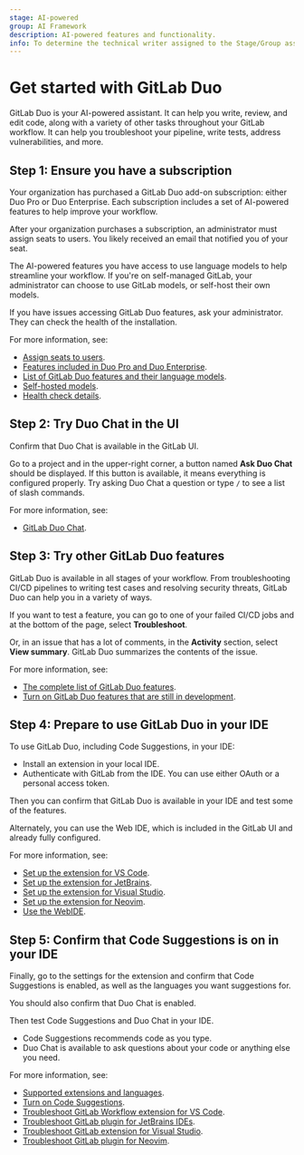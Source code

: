 ```yaml
---
stage: AI-powered
group: AI Framework
description: AI-powered features and functionality.
info: To determine the technical writer assigned to the Stage/Group associated with this page, see https://handbook.gitlab.com/handbook/product/ux/technical-writing/#assignments
---
```


# Get started with GitLab Duo

GitLab Duo is your AI-powered assistant. It can help you write, review, and edit code,
along with a variety of other tasks throughout your GitLab workflow.
It can help you troubleshoot your pipeline, write tests, address vulnerabilities, and more.

## Step 1: Ensure you have a subscription

Your organization has purchased a GitLab Duo add-on subscription: either Duo Pro or Duo Enterprise.
Each subscription includes a set of AI-powered features to help improve your workflow.

After your organization purchases a subscription, an administrator must assign seats to users.
You likely received an email that notified you of your seat.

The AI-powered features you have access to use language models to help streamline
your workflow. If you're on self-managed GitLab, your administrator can choose to use
GitLab models, or self-host their own models.

If you have issues accessing GitLab Duo features, ask your administrator.
They can check the health of the installation.

For more information, see:

- [Assign seats to users](../../subscriptions/subscription-add-ons.md#assign-gitlab-duo-seats).
- [Features included in Duo Pro and Duo Enterprise](https://about.gitlab.com/gitlab-duo/#pricing).
- [List of GitLab Duo features and their language models](../gitlab_duo/index.md).
- [Self-hosted models](../../administration/self_hosted_models/index.md).
- [Health check details](../gitlab_duo/setup.md#run-a-health-check-for-gitlab-duo).

## Step 2: Try Duo Chat in the UI

Confirm that Duo Chat is available in the GitLab UI.

Go to a project and in the upper-right corner, a button named **Ask Duo Chat** should be displayed.
If this button is available, it means everything is configured properly.
Try asking Duo Chat a question or type `/` to see a list of slash commands.

For more information, see:

- [GitLab Duo Chat](../gitlab_duo_chat/index.md).

## Step 3: Try other GitLab Duo features

GitLab Duo is available in all stages of your workflow. From troubleshooting
CI/CD pipelines to writing test cases and resolving security threats, GitLab Duo can help you
in a variety of ways.

If you want to test a feature, you can go to one of your failed CI/CD jobs and at the bottom
of the page, select **Troubleshoot**.

Or, in an issue that has a lot of comments, in the **Activity** section, select **View summary**.
GitLab Duo summarizes the contents of the issue.

For more information, see:

- [The complete list of GitLab Duo features](../gitlab_duo/index.md).
- [Turn on GitLab Duo features that are still in development](../gitlab_duo/turn_on_off.md#turn-on-beta-and-experimental-features).

## Step 4: Prepare to use GitLab Duo in your IDE

To use GitLab Duo, including Code Suggestions, in your IDE:

- Install an extension in your local IDE.
- Authenticate with GitLab from the IDE. You can use either OAuth or a personal access token.

Then you can confirm that GitLab Duo is available in your IDE and test some of the features.

Alternately, you can use the Web IDE, which is included in the GitLab UI and already fully configured.

For more information, see:

- [Set up the extension for VS Code](../../editor_extensions/visual_studio_code/setup.md).
- [Set up the extension for JetBrains](../../editor_extensions/jetbrains_ide/setup.md).
- [Set up the extension for Visual Studio](../../editor_extensions/visual_studio/setup.md).
- [Set up the extension for Neovim](../../editor_extensions/neovim/setup.md).
- [Use the WebIDE](../project/web_ide/index.md).

## Step 5: Confirm that Code Suggestions is on in your IDE

Finally, go to the settings for the extension and confirm that Code Suggestions is enabled,
as well as the languages you want suggestions for.

You should also confirm that Duo Chat is enabled.

Then test Code Suggestions and Duo Chat in your IDE.

- Code Suggestions recommends code as you type.
- Duo Chat is available to ask questions about your code or anything else you need.

For more information, see:

- [Supported extensions and languages](../project/repository/code_suggestions/supported_extensions.md).
- [Turn on Code Suggestions](../project/repository/code_suggestions/set_up.md#turn-on-code-suggestions).
- [Troubleshoot GitLab Workflow extension for VS Code](../../editor_extensions/visual_studio_code/troubleshooting.md).
- [Troubleshoot GitLab plugin for JetBrains IDEs](../../editor_extensions/jetbrains_ide/jetbrains_troubleshooting.md).
- [Troubleshoot GitLab extension for Visual Studio](../../editor_extensions/visual_studio/visual_studio_troubleshooting.md).
- [Troubleshoot GitLab plugin for Neovim](../../editor_extensions/neovim/neovim_troubleshooting.md).
